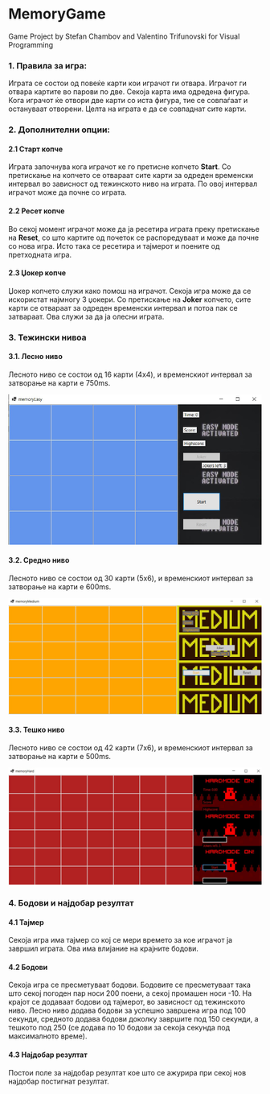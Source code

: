 # MemoryGame
Game Project by Stefan Chambov and Valentino Trifunovski for Visual Programming

### 1. Правила за игра:
Играта се состои од повеќе карти кои играчот ги отвара. Играчот ги отвара картите во парови по две. Секоја карта има одредена фигура. Кога играчот ќе отвори две карти со иста фигура, тие се совпаѓаат и остануваат отворени. Целта на играта е да се совпаднат сите карти.

### 2. Дополнителни опции:

#### 2.1 Старт копче
Играта започнува кога играчот ке го претисне копчето **Start**. Со претискање на копчето се отвараат сите карти за одреден временски интервал во зависност од тежинското ниво на играта. По овој интервал играчот може да почне со играта. 

#### 2.2 Ресет копче
Во секој момент играчот може да ја ресетира играта преку претискање на **Reset**, со што картите од почеток се распоредуваат и може да почне со нова игра. Исто така се ресетира и тајмерот и поените од претходната игра.

#### 2.3 Џокер копче
Џокер копчето служи како помош на играчот. Секоја игра може да се искористат најмногу 3 џокери. Со претискање на **Joker** копчето, сите карти се отвараат за одреден временски интервал и потоа пак се затвараат. Ова служи за да ја олесни играта.

### 3. Тежински нивоа

#### 3.1. Лесно ниво
Лесното ниво се состои од 16 карти (4x4), и временскиот интервал за затворање на карти е 750ms.

![alt text](https://github.com/stefan5441/MemoryGame/blob/main/MemoryGame/MemoryGame/screenshots/easy.jpg)


#### 3.2. Средно ниво
Лесното ниво се состои од 30 карти (5x6), и временскиот интервал за затворање на карти е 600ms.

![alt text](https://github.com/stefan5441/MemoryGame/blob/main/MemoryGame/MemoryGame/screenshots/medium.jpg)


#### 3.3. Тешко ниво
Лесното ниво се состои од 42 карти (7x6), и временскиот интервал за затворање на карти е 500ms.

![alt text](https://github.com/stefan5441/MemoryGame/blob/main/MemoryGame/MemoryGame/screenshots/hard.jpg)


### 4. Бодови и најдобар резултат

#### 4.1 Тајмер
Секоја игра има тајмер со кој се мери времето за кое играчот ја завршил играта. Ова има влијание на крајните бодови.

#### 4.2 Бодови
Секоја игра се пресметуваат бодови. Бодовите се пресметуваат така што секој погоден пар носи 200 поени, а секој промашен носи -10. На крајот се додаваат бодови од тајмерот, во зависност од тежинското ниво. Лесно ниво додава бодови за успешно завршена игра под 100 секунди, средното додава бодови доколку завршите под 150 секунди, а тешкото под 250 (се додава по 10 бодови за секоја секунда под максималното време).

#### 4.3 Најдобар резултат
Постои поле за најдобар резултат кое што се ажурира при секој нов најдобар постигнат резултат.

